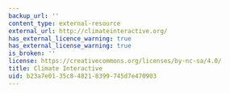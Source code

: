 ```yaml
---
backup_url: ''
content_type: external-resource
external_url: http://climateinteractive.org/
has_external_licence_warning: true
has_external_license_warning: true
is_broken: ''
license: https://creativecommons.org/licenses/by-nc-sa/4.0/
title: Climate Interactive
uid: b23a7e01-35c8-4821-8399-745d7e470903
---
```

